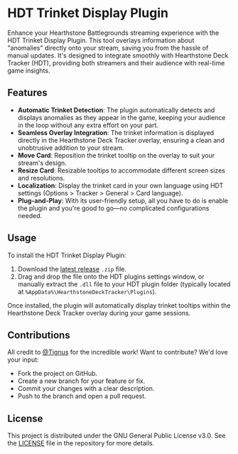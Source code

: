  # HDT Trinket Display Plugin

Enhance your Hearthstone Battlegrounds streaming experience with the HDT Trinket Display Plugin. This tool overlays information about "anomalies" directly onto your stream, saving you from the hassle of manual updates. It's designed to integrate smoothly with Hearthstone Deck Tracker (HDT), providing both streamers and their audience with real-time game insights.

## Features

- **Automatic Trinket Detection**: The plugin automatically detects and displays anomalies as they appear in the game, keeping your audience in the loop without any extra effort on your part.
- **Seamless Overlay Integration**: The trinket information is displayed directly in the Hearthstone Deck Tracker overlay, ensuring a clean and unobtrusive addition to your stream.
- **Move Card**: Reposition the trinket tooltip on the overlay to suit your stream's design.
- **Resize Card**: Resizable tooltips to accommodate different screen sizes and resolutions.
- **Localization**: Display the trinket card in your own language using HDT settings (Options > Tracker > General > Card language).
- **Plug-and-Play**: With its user-friendly setup, all you have to do is enable the plugin and you're good to go—no complicated configurations needed.


## Usage

To install the HDT Trinket Display Plugin:

1. Download the [latest release](https://github.com/Mouchoir/HDTTrinketDisplay/releases/latest) `.zip` file.
2. Drag and drop the file onto the HDT plugins settings window, or manually extract the `.dll` file to your HDT plugin folder (typically located at `%AppData%\HearthstoneDeckTracker\Plugins`).

Once installed, the plugin will automatically display trinket tooltips within the Hearthstone Deck Tracker overlay during your game sessions.

## Contributions

All credit to [@Tignus](https://github.com/Tignus) for the incredible work! Want to contribute? We'd love your input:

- Fork the project on GitHub.
- Create a new branch for your feature or fix.
- Commit your changes with a clear description.
- Push to the branch and open a pull request.

## License

This project is distributed under the GNU General Public License v3.0. See the [LICENSE](https://github.com/Mouchoir/HDTTrinketDisplay/blob/main/LICENSE) file in the repository for more details.
